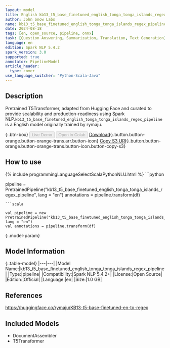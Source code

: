 ```yaml
---
layout: model
title: English kb13_t5_base_finetuned_english_tonga_tonga_islands_regex_pipeline pipeline T5Transformer from rymaju
author: John Snow Labs
name: kb13_t5_base_finetuned_english_tonga_tonga_islands_regex_pipeline
date: 2024-08-18
tags: [en, open_source, pipeline, onnx]
task: [Question Answering, Summarization, Translation, Text Generation]
language: en
edition: Spark NLP 5.4.2
spark_version: 3.0
supported: true
annotator: PipelineModel
article_header:
  type: cover
use_language_switcher: "Python-Scala-Java"
---
```


## Description

Pretrained T5Transformer, adapted from Hugging Face and curated to provide scalability and production-readiness using Spark NLP.`kb13_t5_base_finetuned_english_tonga_tonga_islands_regex_pipeline` is a English model originally trained by rymaju.

{:.btn-box}
<button class="button button-orange" disabled>Live Demo</button>
<button class="button button-orange" disabled>Open in Colab</button>
[Download](https://s3.amazonaws.com/auxdata.johnsnowlabs.com/public/models/kb13_t5_base_finetuned_english_tonga_tonga_islands_regex_pipeline_en_5.4.2_3.0_1724022170380.zip){:.button.button-orange.button-orange-trans.arr.button-icon}
[Copy S3 URI](s3://auxdata.johnsnowlabs.com/public/models/kb13_t5_base_finetuned_english_tonga_tonga_islands_regex_pipeline_en_5.4.2_3.0_1724022170380.zip){:.button.button-orange.button-orange-trans.button-icon.button-copy-s3}

## How to use



<div class="tabs-box" markdown="1">
{% include programmingLanguageSelectScalaPythonNLU.html %}
```python

pipeline = PretrainedPipeline("kb13_t5_base_finetuned_english_tonga_tonga_islands_regex_pipeline", lang = "en")
annotations =  pipeline.transform(df)   

```
```scala

val pipeline = new PretrainedPipeline("kb13_t5_base_finetuned_english_tonga_tonga_islands_regex_pipeline", lang = "en")
val annotations = pipeline.transform(df)

```
</div>

{:.model-param}
## Model Information

{:.table-model}
|---|---|
|Model Name:|kb13_t5_base_finetuned_english_tonga_tonga_islands_regex_pipeline|
|Type:|pipeline|
|Compatibility:|Spark NLP 5.4.2+|
|License:|Open Source|
|Edition:|Official|
|Language:|en|
|Size:|1.0 GB|

## References

https://huggingface.co/rymaju/KB13-t5-base-finetuned-en-to-regex

## Included Models

- DocumentAssembler
- T5Transformer